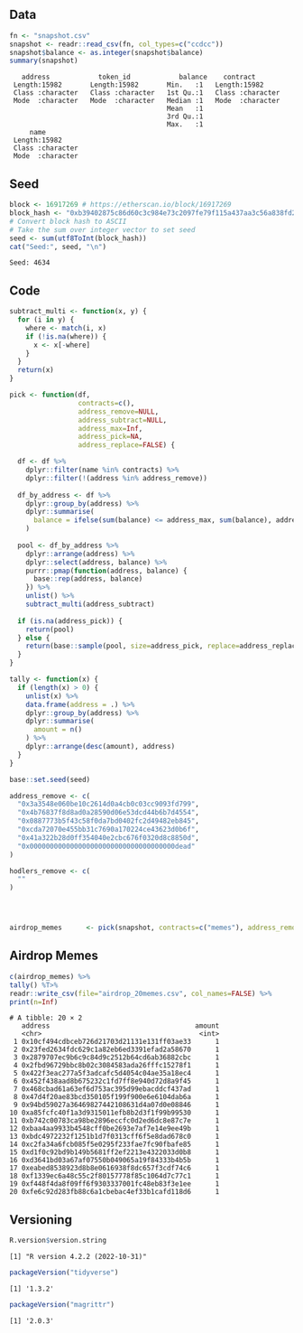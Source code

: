 
<!-- README.md is generated from README.Rmd. Please edit that file -->

## Data

``` r
fn <- "snapshot.csv"
snapshot <- readr::read_csv(fn, col_types=c("ccdcc"))
snapshot$balance <- as.integer(snapshot$balance)
summary(snapshot)
```

       address            token_id            balance    contract        
     Length:15982       Length:15982       Min.   :1   Length:15982      
     Class :character   Class :character   1st Qu.:1   Class :character  
     Mode  :character   Mode  :character   Median :1   Mode  :character  
                                           Mean   :1                     
                                           3rd Qu.:1                     
                                           Max.   :1                     
         name          
     Length:15982      
     Class :character  
     Mode  :character  
                       
                       
                       

## Seed

``` r
block <- 16917269 # https://etherscan.io/block/16917269
block_hash <- "0xb39402875c86d60c3c984e73c2097fe79f115a437aa3c56a838fd289ceefaf08"
# Convert block hash to ASCII
# Take the sum over integer vector to set seed
seed <- sum(utf8ToInt(block_hash))
cat("Seed:", seed, "\n")
```

    Seed: 4634 

## Code

``` r
subtract_multi <- function(x, y) {
  for (i in y) {
    where <- match(i, x)
    if (!is.na(where)) {
      x <- x[-where]
    }
  }
  return(x)
}

pick <- function(df,
                 contracts=c(),
                 address_remove=NULL,
                 address_subtract=NULL,
                 address_max=Inf,
                 address_pick=NA,
                 address_replace=FALSE) {

  df <- df %>%
    dplyr::filter(name %in% contracts) %>%
    dplyr::filter(!(address %in% address_remove))
  
  df_by_address <- df %>%
    dplyr::group_by(address) %>%
    dplyr::summarise(
      balance = ifelse(sum(balance) <= address_max, sum(balance), address_max)
    )
  
  pool <- df_by_address %>%
    dplyr::arrange(address) %>%
    dplyr::select(address, balance) %>%
    purrr::pmap(function(address, balance) {
      base::rep(address, balance)
    }) %>%
    unlist() %>%
    subtract_multi(address_subtract)
  
  if (is.na(address_pick)) {
    return(pool)
  } else {
    return(base::sample(pool, size=address_pick, replace=address_replace))
  }
}

tally <- function(x) {
  if (length(x) > 0) {
    unlist(x) %>%
    data.frame(address = .) %>%
    dplyr::group_by(address) %>%
    dplyr::summarise(
      amount = n()
    ) %>%
    dplyr::arrange(desc(amount), address)
  }
}
```

``` r
base::set.seed(seed)

address_remove <- c(
  "0x3a3548e060be10c2614d0a4cb0c03cc9093fd799",
  "0x4b76837f8d8ad0a28590d06e53dcd44b6b7d4554",
  "0x0887773b5f43c58f0da7bd0402fc2d49482eb845",
  "0xcda72070e455bb31c7690a170224ce43623d0b6f",
  "0x41a322b28d0ff354040e2cbc676f0320d8c8850d",
  "0x000000000000000000000000000000000000dead"
)

hodlers_remove <- c(
  ""
)




airdrop_memes      <- pick(snapshot, contracts=c("memes"), address_remove=address_remove,address_pick=20,address_max=1)
```

## Airdrop Memes

``` r
c(airdrop_memes) %>%
tally() %T>%
readr::write_csv(file="airdrop_20memes.csv", col_names=FALSE) %>%
print(n=Inf)
```

    # A tibble: 20 × 2
       address                                    amount
       <chr>                                       <int>
     1 0x10cf494cdbceb726d21703d21131e131ff03ae33      1
     2 0x23fed2634fdc629c1a82eb6ed3391efad2a58670      1
     3 0x2879707ec9b6c9c84d9c2512b64cd6ab36882cbc      1
     4 0x2fbd96729bbc8b02c3084583ada26fffc15278f1      1
     5 0x422f3eac277a5f3adcafc5d4054c04ae35a18ec4      1
     6 0x452f438aad8b675232c1fd7ff8e940d72d8a9f45      1
     7 0x468cbad61a63ef6d753ac395d99ebacddcf437ad      1
     8 0x47d4f20ae83bcd350105f199f900e6e6104dab6a      1
     9 0x94bd59027a36469827442108631d4a07d0e08846      1
    10 0xa85fcfc40f1a3d9315011efb8b2d3f1f99b99530      1
    11 0xb742c00783ca98be2896eccfc0d2ed6dc8e87c7e      1
    12 0xbaa4aa9933b4548cff0be2693e7af7e14e9ee49b      1
    13 0xbdc4972232f1251b1d7f0313cff6f5e8dad678c0      1
    14 0xc2fa34a6fcb085f5e0295f233fae7fc90fbafe85      1
    15 0xd1f0c92bd9b149b5681ff2ef2213e4322033d0b8      1
    16 0xd3641bd03a67af07550b049065a19f84333b4b5b      1
    17 0xeabed8538923d8b8e0616938f8dc657f3cdf74c6      1
    18 0xf1339ec6a48c55c2f80157778f85c1064d7c77c1      1
    19 0xf448f4da8f09ff6f9303337001fc48eb83f3e1ee      1
    20 0xfe6c92d283fb88c6a1cbebac4ef33b1cafd118d6      1

## Versioning

``` r
R.version$version.string
```

    [1] "R version 4.2.2 (2022-10-31)"

``` r
packageVersion("tidyverse")
```

    [1] '1.3.2'

``` r
packageVersion("magrittr")
```

    [1] '2.0.3'
